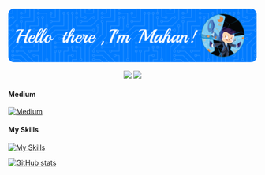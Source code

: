 ![Header](./header.png)

<p align="center">
    <a href="mailto:mahan.rahmati@protonmail.com"><img src="https://img.shields.io/badge/ProtonMail-8B89CC?style=for-the-badge&logo=protonmail&logoColor=white"></a>
    <a href="[mailto:mahan.rahmati@protonmail.com](https://t.me/Mahan1Rahmati)"><img src="https://img.shields.io/badge/Telegram-2CA5E0?style=for-the-badge&logo=telegram&logoColor=white"></a>
</p>

#### Medium

[![Medium](https://github-readme-medium.vercel.app/?username=mahan.rahmati)](https://medium.com/@mahan.rahmati)

#### My Skills

[![My Skills](https://skillicons.dev/icons?i=androidstudio,bash,dart,flutter,git,github,linux,lua,md,materialui,neovim,py,pytorch,rocket,rust,vscode)](https://skillicons.dev)

[![GitHub stats](https://github-readme-stats.vercel.app/api?username=MahanRahmati&theme=dark&show_icons=true)](https://github.com/MahanRahmati/)

